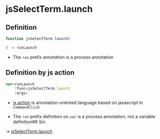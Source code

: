 # jsSelectTerm.launch

## Definition

```js.js
function jsSelectTerm.launch(

) -> runLaunch
```

- The `run` prefix annotation is a process annotation
## Definition by js action

```js.js
var=runLaunch
	?func=jsSelectTerm.launch
	?args=

```

- [js action](#) is annotation-oriented language based on javascript in `CommandClick`

- The `run` prefix definition on `var` is a process annotation, not a variable definition## Src

-> [jsSelectTerm.launch](https://github.com/puutaro/CommandClick/blob/master/app/src/main/java/com/puutaro/commandclick/fragment_lib/terminal_fragment/js_interface/system/JsSelectTerm.kt#L25)


